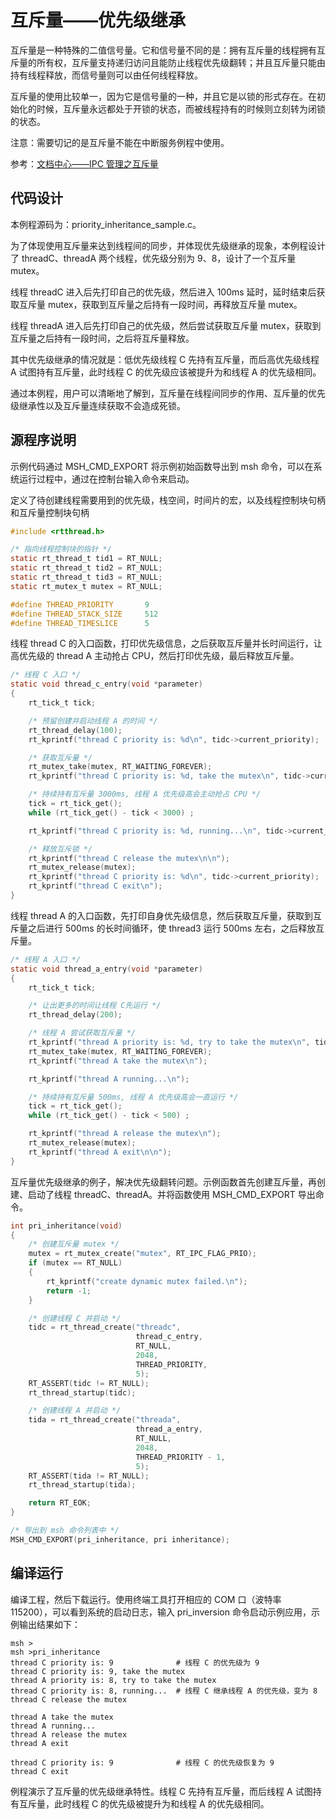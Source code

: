 # 互斥量——优先级继承

互斥量是一种特殊的二值信号量。它和信号量不同的是：拥有互斥量的线程拥有互斥量的所有权，互斥量支持递归访问且能防止线程优先级翻转；并且互斥量只能由持有线程释放，而信号量则可以由任何线程释放。

互斥量的使用比较单一，因为它是信号量的一种，并且它是以锁的形式存在。在初始化的时候，互斥量永远都处于开锁的状态，而被线程持有的时候则立刻转为闭锁的状态。

注意：需要切记的是互斥量不能在中断服务例程中使用。

参考：[文档中心——IPC 管理之互斥量](https://www.rt-thread.org/document/site/#/rt-thread-version/rt-thread-standard/programming-manual/ipc1/ipc1?id=%e4%ba%92%e6%96%a5%e9%87%8f)

## 代码设计

本例程源码为：priority_inheritance_sample.c。

为了体现使用互斥量来达到线程间的同步，并体现优先级继承的现象，本例程设计了 threadC、threadA 两个线程，优先级分别为 9、8，设计了一个互斥量 mutex。

线程 threadC 进入后先打印自己的优先级，然后进入 100ms 延时，延时结束后获取互斥量 mutex，获取到互斥量之后持有一段时间，再释放互斥量 mutex。

线程 threadA 进入后先打印自己的优先级，然后尝试获取互斥量 mutex，获取到互斥量之后持有一段时间，之后将互斥量释放。

其中优先级继承的情况就是：低优先级线程 C 先持有互斥量，而后高优先级线程 A 试图持有互斥量，此时线程 C 的优先级应该被提升为和线程 A 的优先级相同。

通过本例程，用户可以清晰地了解到，互斥量在线程间同步的作用、互斥量的优先级继承性以及互斥量连续获取不会造成死锁。

## 源程序说明

示例代码通过 MSH_CMD_EXPORT 将示例初始函数导出到 msh 命令，可以在系统运行过程中，通过在控制台输入命令来启动。

定义了待创建线程需要用到的优先级，栈空间，时间片的宏，以及线程控制块句柄和互斥量控制块句柄

```c
#include <rtthread.h>

/* 指向线程控制块的指针 */
static rt_thread_t tid1 = RT_NULL;
static rt_thread_t tid2 = RT_NULL;
static rt_thread_t tid3 = RT_NULL;
static rt_mutex_t mutex = RT_NULL;

#define THREAD_PRIORITY       9
#define THREAD_STACK_SIZE     512
#define THREAD_TIMESLICE      5
```

线程 thread C 的入口函数，打印优先级信息，之后获取互斥量并长时间运行，让高优先级的 thread A 主动抢占 CPU，然后打印优先级，最后释放互斥量。

```c
/* 线程 C 入口 */
static void thread_c_entry(void *parameter)
{
    rt_tick_t tick;

    /* 预留创建并启动线程 A 的时间 */
    rt_thread_delay(100);
    rt_kprintf("thread C priority is: %d\n", tidc->current_priority);

    /* 获取互斥量 */
    rt_mutex_take(mutex, RT_WAITING_FOREVER);
    rt_kprintf("thread C priority is: %d, take the mutex\n", tidc->current_priority);

    /* 持续持有互斥量 3000ms, 线程 A 优先级高会主动抢占 CPU */
    tick = rt_tick_get();
    while (rt_tick_get() - tick < 3000) ;

    rt_kprintf("thread C priority is: %d, running...\n", tidc->current_priority);

    /* 释放互斥锁 */
    rt_kprintf("thread C release the mutex\n\n");
    rt_mutex_release(mutex);
    rt_kprintf("thread C priority is: %d\n", tidc->current_priority);
    rt_kprintf("thread C exit\n");
}
```

线程 thread A 的入口函数，先打印自身优先级信息，然后获取互斥量，获取到互斥量之后进行 500ms 的长时间循环，使 thread3 运行 500ms 左右，之后释放互斥量。

```c
/* 线程 A 入口 */
static void thread_a_entry(void *parameter)
{
    rt_tick_t tick;

    /* 让出更多的时间让线程 C先运行 */
    rt_thread_delay(200);

    /* 线程 A 尝试获取互斥量 */
    rt_kprintf("thread A priority is: %d, try to take the mutex\n", tida->current_priority);
    rt_mutex_take(mutex, RT_WAITING_FOREVER);
    rt_kprintf("thread A take the mutex\n");

    rt_kprintf("thread A running...\n");

    /* 持续持有互斥量 500ms, 线程 A 优先级高会一直运行 */
    tick = rt_tick_get();
    while (rt_tick_get() - tick < 500) ;

    rt_kprintf("thread A release the mutex\n");
    rt_mutex_release(mutex);
    rt_kprintf("thread A exit\n\n");
}
```

互斥量优先级继承的例子，解决优先级翻转问题。示例函数首先创建互斥量，再创建、启动了线程 threadC、threadA。并将函数使用 MSH_CMD_EXPORT 导出命令。

```c
int pri_inheritance(void)
{
    /* 创建互斥量 mutex */
    mutex = rt_mutex_create("mutex", RT_IPC_FLAG_PRIO);
    if (mutex == RT_NULL)
    {
        rt_kprintf("create dynamic mutex failed.\n");
        return -1;
    }

    /* 创建线程 C 并启动 */
    tidc = rt_thread_create("threadc",
                            thread_c_entry,
                            RT_NULL,
                            2048,
                            THREAD_PRIORITY,
                            5);
    RT_ASSERT(tidc != RT_NULL);
    rt_thread_startup(tidc);

    /* 创建线程 A 并启动 */
    tida = rt_thread_create("threada",
                            thread_a_entry,
                            RT_NULL,
                            2048,
                            THREAD_PRIORITY - 1,
                            5);
    RT_ASSERT(tida != RT_NULL);
    rt_thread_startup(tida);

    return RT_EOK;
}

/* 导出到 msh 命令列表中 */
MSH_CMD_EXPORT(pri_inheritance, pri inheritance);
```

## 编译运行

编译工程，然后下载运行。使用终端工具打开相应的 COM 口（波特率 115200），可以看到系统的启动日志，输入 pri_inversion 命令启动示例应用，示例输出结果如下：

```shell
msh >
msh >pri_inheritance
thread C priority is: 9              # 线程 C 的优先级为 9
thread C priority is: 9, take the mutex
thread A priority is: 8, try to take the mutex
thread C priority is: 8, running...  # 线程 C 继承线程 A 的优先级，变为 8
thread C release the mutex

thread A take the mutex
thread A running...
thread A release the mutex
thread A exit

thread C priority is: 9              # 线程 C 的优先级恢复为 9
thread C exit
```

例程演示了互斥量的优先级继承特性。线程 C 先持有互斥量，而后线程 A 试图持有互斥量，此时线程 C 的优先级被提升为和线程 A 的优先级相同。

